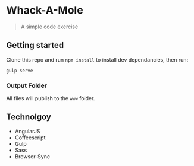 # Whack-A-Mole
> A simple code exercise

## Getting started

Clone this repo and run `npm install` to install dev dependancies, then run:

```shell
gulp serve
```

### Output Folder

All files will publish to the `www` folder.

## Technolgoy

* AngularJS
* Coffeescript
* Gulp
* Sass
* Browser-Sync